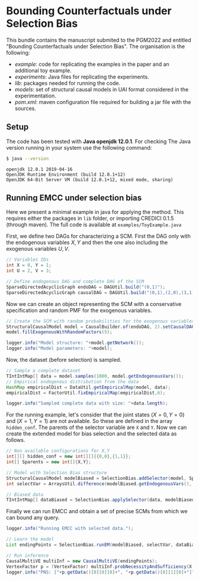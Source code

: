 # Bounding Counterfactuals under Selection Bias

This bundle contains the manuscript submited to the PGM2022 and entitled  "Bounding Counterfactuals under Selection Bias".
The organisation  is the following:

- _example_: code for replicating the examples in the paper and an additional toy example.
- _experiments_: Java files for replicating the experiments.
- _lib_: packages needed for running the code.
- _models_: set of structural causal models in UAI format considered in the experimentation.
- _pom.xml_: maven configuration file required for building a jar file with the sources.



## Setup

The code has been tested with **Java openjdk 12.0.1**. For checking The Java version running in your system use the
following command:

```bash
$ java --version
```

```
openjdk 12.0.1 2019-04-16
OpenJDK Runtime Environment (build 12.0.1+12)
OpenJDK 64-Bit Server VM (build 12.0.1+12, mixed mode, sharing)
```


## Running EMCC under selection bias

Here we present a minimal example in java for applying the method. This requires either the packages in `lib` folder, or importing
CREDICI 0.1.5 (through maven). The full code is available at `examples/ToyExample.java`

First, we define two DAGs for characterizing a SCM. First the DAG only with the endogenous variables $X,Y$ and then the one
also including the exogenous variables $U,V$.

```java
// Variables IDs
int X = 0, Y = 1;
int U = 2, V = 3;

// Define endogenous DAG and complete DAG of the SCM
SparseDirectedAcyclicGraph endoDAG = DAGUtil.build("(0,1)");
SparseDirectedAcyclicGraph causalDAG = DAGUtil.build("(0,1),(2,0),(3,1)");
```

Now we can create an object representing the SCM with a conservative specification and random PMF for the exogenous variables.

```java
// Create the SCM with random probabilities for the exogenous variables
StructuralCausalModel model = CausalBuilder.of(endoDAG, 2).setCausalDAG(causalDAG).build();
model.fillExogenousWithRandomFactors(5);

logger.info("Model structure: "+model.getNetwork());
logger.info("Model parameters: "+model);
```

Now, the dataset (before selection) is sampled.

```java
// Sample a complete dataset
TIntIntMap[] data = model.samples(1000, model.getEndogenousVars());
// Empirical endogenous distribution from the data
HashMap empiricalDist = DataUtil.getEmpiricalMap(model, data);
empiricalDist = FactorUtil.fixEmpiricalMap(empiricalDist,6);

logger.info("Sampled complete data with size: "+data.length);
```

For the running example, let's consider that the joint states $(X=0,Y=0)$ and $(X=1,Y=1)$ are not available. So these are defined
in the array `hidden_conf`. The parents of the selector variable are `X` and `Y`. Now we can create the extended model for bias
selection and the selected data as follows.

```java    
// Non available configurations for X,Y
int[][] hidden_conf = new int[][]{{0,0},{1,1}};
int[] Sparents = new int[]{X,Y};

// Model with Selection Bias structure
StructuralCausalModel modelBiased = SelectionBias.addSelector(model, Sparents, hidden_conf);
int selectVar = ArraysUtil.difference(modelBiased.getEndogenousVars(), model.getEndogenousVars())[0];

// Biased data
TIntIntMap[] dataBiased = SelectionBias.applySelector(data, modelBiased, selectVar);
```

Finally we can run EMCC and obtain a set of precise SCMs from which we can bound any query.

```java
logger.info("Running EMCC with selected data.");

// Learn the model
List endingPoints = SelectionBias.runEM(modelBiased, selectVar, dataBiased, maxIter, executions);

// Run inference
CausalMultiVE multiInf = new CausalMultiVE(endingPoints);
VertexFactor p = (VertexFactor) multiInf.probNecessityAndSufficiency(X, Y);
logger.info("PNS: ["+p.getData()[0][0][0]+", "+p.getData()[0][1][0]+"]");
```
